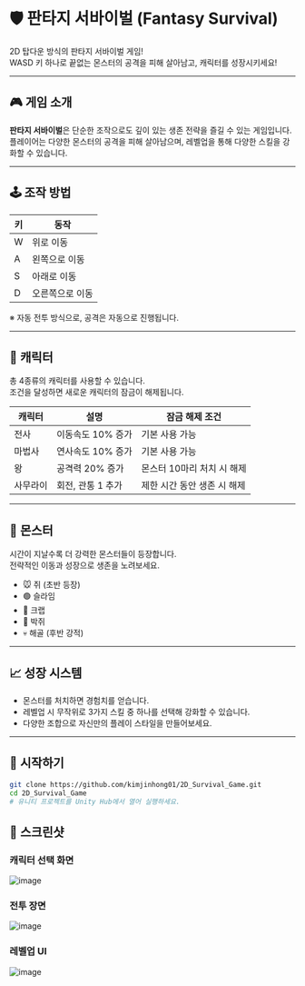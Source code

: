 # 🛡️ 판타지 서바이벌 (Fantasy Survival)

2D 탑다운 방식의 판타지 서바이벌 게임!  
WASD 키 하나로 끝없는 몬스터의 공격을 피해 살아남고, 캐릭터를 성장시키세요!

---

## 🎮 게임 소개

**판타지 서바이벌**은 단순한 조작으로도 깊이 있는 생존 전략을 즐길 수 있는 게임입니다.  
플레이어는 다양한 몬스터의 공격을 피해 살아남으며, 레벨업을 통해 다양한 스킬을 강화할 수 있습니다.

---

## 🕹️ 조작 방법

| 키 | 동작 |
|----|------|
| W  | 위로 이동 |
| A  | 왼쪽으로 이동 |
| S  | 아래로 이동 |
| D  | 오른쪽으로 이동 |

※ 자동 전투 방식으로, 공격은 자동으로 진행됩니다.

---

## 🧙 캐릭터

총 4종류의 캐릭터를 사용할 수 있습니다.  
조건을 달성하면 새로운 캐릭터의 잠금이 해제됩니다.

| 캐릭터 | 설명 | 잠금 해제 조건 |
|--------|------|----------------|
| 전사   | 이동속도 10% 증가 | 기본 사용 가능 |
| 마법사 | 연사속도 10% 증가 | 기본 사용 가능 |
| 왕     | 공격력 20% 증가 | 몬스터 10마리 처치 시 해제 |
| 사무라이 | 회전, 관통 1 추가 | 제한 시간 동안 생존 시 해제 |

---

## 👾 몬스터

시간이 지날수록 더 강력한 몬스터들이 등장합니다.  
전략적인 이동과 성장으로 생존을 노려보세요.

- 🐭 쥐 (초반 등장)
- 🟢 슬라임
- 🦀 크랩
- 🦇 박쥐
- 💀 해골 (후반 강적)

---

## 📈 성장 시스템

- 몬스터를 처치하면 경험치를 얻습니다.
- 레벨업 시 무작위로 3가지 스킬 중 하나를 선택해 강화할 수 있습니다.
- 다양한 조합으로 자신만의 플레이 스타일을 만들어보세요.

---

## 🚀 시작하기

```bash
git clone https://github.com/kimjinhong01/2D_Survival_Game.git
cd 2D_Survival_Game
# 유니티 프로젝트를 Unity Hub에서 열어 실행하세요.
```

## 📸 스크린샷

### 캐릭터 선택 화면
![image](https://github.com/user-attachments/assets/967f3095-86f7-419b-95f2-e728a33ee74a)

### 전투 장면
![image](https://github.com/user-attachments/assets/b710f205-af6b-4d7d-9587-653c81788619)

### 레벨업 UI
![image](https://github.com/user-attachments/assets/301423c7-a1da-4470-8c42-6443f4ef24a3)
